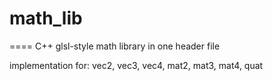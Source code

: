 # math_lib
====
C++ glsl-style math library in one header file

implementation for:
vec2, vec3, vec4,
mat2, mat3, mat4,
quat

